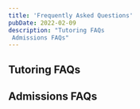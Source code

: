 ```yaml
---
title: 'Frequently Asked Questions'
pubDate: 2022-02-09
description: "Tutoring FAQs
 Admissions FAQs"
---
```






## Tutoring FAQs

## Admissions FAQs
